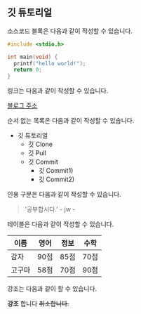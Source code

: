 ## 깃 튜토리얼

소스코드 블록은 다음과 같이 작성할 수 있습니다.

```c
#include <stdio.h>

int main(void) {
  printf("hello world!");
  return 0;
}
```

링크는 다음과 같이 작성할 수 있습니다.

[블로그 주소](http://alwwwwways.tistory.com)

순서 없는 목록은 다음과 같이 작성할 수 있습니다.

* 깃 튜토리얼
  * 깃 Clone
  * 깃 Pull
  * 깃 Commit
    * 깃 Commit1)
    * 깃 Commit2)
    
인용 구문은 다음과 같이 작성할 수 있습니다.

> '공부합시다.' - jw -

테이블은 다음과 같이 작성할 수 있습니다.

이름|영어|정보|수학
---|---|---|---|
감자|90점|85점|70점|
고구마|58점|70점|90점|

강조는 다음과 같이 할 수 있습니다.

**강조** 합니다 ~~취소합니다.~~

